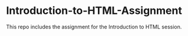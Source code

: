 # Introduction-to-HTML-Assignment
This repo includes the assignment for the Introduction to HTML session.
